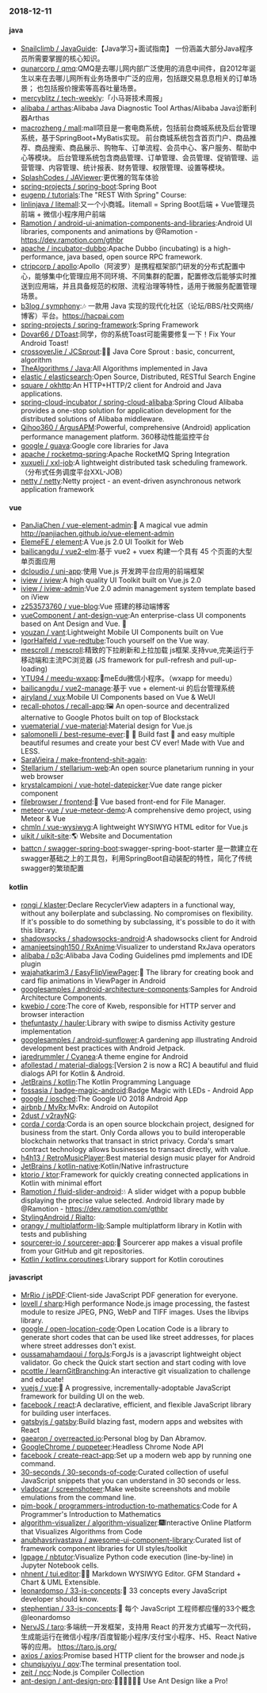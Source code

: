 ### 2018-12-11

#### java
* [Snailclimb / JavaGuide](https://github.com/Snailclimb/JavaGuide):【Java学习+面试指南】 一份涵盖大部分Java程序员所需要掌握的核心知识。
* [qunarcorp / qmq](https://github.com/qunarcorp/qmq):QMQ是去哪儿网内部广泛使用的消息中间件，自2012年诞生以来在去哪儿网所有业务场景中广泛的应用，包括跟交易息息相关的订单场景； 也包括报价搜索等高吞吐量场景。
* [mercyblitz / tech-weekly](https://github.com/mercyblitz/tech-weekly):「小马哥技术周报」
* [alibaba / arthas](https://github.com/alibaba/arthas):Alibaba Java Diagnostic Tool Arthas/Alibaba Java诊断利器Arthas
* [macrozheng / mall](https://github.com/macrozheng/mall):mall项目是一套电商系统，包括前台商城系统及后台管理系统，基于SpringBoot+MyBatis实现。 前台商城系统包含首页门户、商品推荐、商品搜索、商品展示、购物车、订单流程、会员中心、客户服务、帮助中心等模块。 后台管理系统包含商品管理、订单管理、会员管理、促销管理、运营管理、内容管理、统计报表、财务管理、权限管理、设置等模块。
* [SplashCodes / JAViewer](https://github.com/SplashCodes/JAViewer):更优雅的驾车体验
* [spring-projects / spring-boot](https://github.com/spring-projects/spring-boot):Spring Boot
* [eugenp / tutorials](https://github.com/eugenp/tutorials):The "REST With Spring" Course:
* [linlinjava / litemall](https://github.com/linlinjava/litemall):又一个小商城。litemall = Spring Boot后端 + Vue管理员前端 + 微信小程序用户前端
* [Ramotion / android-ui-animation-components-and-libraries](https://github.com/Ramotion/android-ui-animation-components-and-libraries):Android UI libraries, components and animations by @Ramotion - https://dev.ramotion.com/gthbr
* [apache / incubator-dubbo](https://github.com/apache/incubator-dubbo):Apache Dubbo (incubating) is a high-performance, java based, open source RPC framework.
* [ctripcorp / apollo](https://github.com/ctripcorp/apollo):Apollo（阿波罗）是携程框架部门研发的分布式配置中心，能够集中化管理应用不同环境、不同集群的配置，配置修改后能够实时推送到应用端，并且具备规范的权限、流程治理等特性，适用于微服务配置管理场景。
* [b3log / symphony](https://github.com/b3log/symphony):🎶 一款用 Java 实现的现代化社区（论坛/BBS/社交网络/博客）平台。https://hacpai.com
* [spring-projects / spring-framework](https://github.com/spring-projects/spring-framework):Spring Framework
* [Dovar66 / DToast](https://github.com/Dovar66/DToast):同学，你的系统Toast可能需要修复一下！Fix Your Android Toast!
* [crossoverJie / JCSprout](https://github.com/crossoverJie/JCSprout):👨‍🎓 Java Core Sprout : basic, concurrent, algorithm
* [TheAlgorithms / Java](https://github.com/TheAlgorithms/Java):All Algorithms implemented in Java
* [elastic / elasticsearch](https://github.com/elastic/elasticsearch):Open Source, Distributed, RESTful Search Engine
* [square / okhttp](https://github.com/square/okhttp):An HTTP+HTTP/2 client for Android and Java applications.
* [spring-cloud-incubator / spring-cloud-alibaba](https://github.com/spring-cloud-incubator/spring-cloud-alibaba):Spring Cloud Alibaba provides a one-stop solution for application development for the distributed solutions of Alibaba middleware.
* [Qihoo360 / ArgusAPM](https://github.com/Qihoo360/ArgusAPM):Powerful, comprehensive (Android) application performance management platform. 360移动性能监控平台
* [google / guava](https://github.com/google/guava):Google core libraries for Java
* [apache / rocketmq-spring](https://github.com/apache/rocketmq-spring):Apache RocketMQ Spring Integration
* [xuxueli / xxl-job](https://github.com/xuxueli/xxl-job):A lightweight distributed task scheduling framework.（分布式任务调度平台XXL-JOB）
* [netty / netty](https://github.com/netty/netty):Netty project - an event-driven asynchronous network application framework

#### vue
* [PanJiaChen / vue-element-admin](https://github.com/PanJiaChen/vue-element-admin):🎉 A magical vue admin http://panjiachen.github.io/vue-element-admin
* [ElemeFE / element](https://github.com/ElemeFE/element):A Vue.js 2.0 UI Toolkit for Web
* [bailicangdu / vue2-elm](https://github.com/bailicangdu/vue2-elm):基于 vue2 + vuex 构建一个具有 45 个页面的大型单页面应用
* [dcloudio / uni-app](https://github.com/dcloudio/uni-app):使用 Vue.js 开发跨平台应用的前端框架
* [iview / iview](https://github.com/iview/iview):A high quality UI Toolkit built on Vue.js 2.0
* [iview / iview-admin](https://github.com/iview/iview-admin):Vue 2.0 admin management system template based on iView
* [z253573760 / vue-blog](https://github.com/z253573760/vue-blog):Vue 搭建的移动端博客
* [vueComponent / ant-design-vue](https://github.com/vueComponent/ant-design-vue):An enterprise-class UI components based on Ant Design and Vue. 🐜
* [youzan / vant](https://github.com/youzan/vant):Lightweight Mobile UI Components built on Vue
* [IgorHalfeld / vue-redtube](https://github.com/IgorHalfeld/vue-redtube):Touch yourself on the Vue way.
* [mescroll / mescroll](https://github.com/mescroll/mescroll):精致的下拉刷新和上拉加载 js框架.支持vue,完美运行于移动端和主流PC浏览器 (JS framework for pull-refresh and pull-up-loading)
* [YTU94 / meedu-wxapp](https://github.com/YTU94/meedu-wxapp):📜meEdu微信小程序。（wxapp for meedu）
* [bailicangdu / vue2-manage](https://github.com/bailicangdu/vue2-manage):基于 vue + element-ui 的后台管理系统
* [airyland / vux](https://github.com/airyland/vux):Mobile UI Components based on Vue & WeUI
* [recall-photos / recall-app](https://github.com/recall-photos/recall-app):🖼️ An open-source and decentralized alternative to Google Photos built on top of Blockstack
* [vuematerial / vue-material](https://github.com/vuematerial/vue-material):Material design for Vue.js
* [salomonelli / best-resume-ever](https://github.com/salomonelli/best-resume-ever):👔 💼 Build fast 🚀 and easy multiple beautiful resumes and create your best CV ever! Made with Vue and LESS.
* [SaraVieira / make-frontend-shit-again](https://github.com/SaraVieira/make-frontend-shit-again):
* [Stellarium / stellarium-web](https://github.com/Stellarium/stellarium-web):An open source planetarium running in your web browser
* [krystalcampioni / vue-hotel-datepicker](https://github.com/krystalcampioni/vue-hotel-datepicker):Vue date range picker component
* [filebrowser / frontend](https://github.com/filebrowser/frontend):🌌 Vue based front-end for File Manager.
* [meteor-vue / vue-meteor-demo](https://github.com/meteor-vue/vue-meteor-demo):A comprehensive demo project, using Meteor & Vue
* [chmln / vue-wysiwyg](https://github.com/chmln/vue-wysiwyg):A lightweight WYSIWYG HTML editor for Vue.js
* [uikit / uikit-site](https://github.com/uikit/uikit-site):🌎 Website and Documentation
* [battcn / swagger-spring-boot](https://github.com/battcn/swagger-spring-boot):swagger-spring-boot-starter 是一款建立在swagger基础之上的工具包，利用SpringBoot自动装配的特性，简化了传统swagger的繁琐配置

#### kotlin
* [rongi / klaster](https://github.com/rongi/klaster):Declare RecyclerView adapters in a functional way, without any boilerplate and subclassing. No compromises on flexibility. If it's possible to do something by subclassing, it's possible to do it with this library.
* [shadowsocks / shadowsocks-android](https://github.com/shadowsocks/shadowsocks-android):A shadowsocks client for Android
* [amanjeetsingh150 / RxAnime](https://github.com/amanjeetsingh150/RxAnime):Visualizer to understand RxJava operators
* [alibaba / p3c](https://github.com/alibaba/p3c):Alibaba Java Coding Guidelines pmd implements and IDE plugin
* [wajahatkarim3 / EasyFlipViewPager](https://github.com/wajahatkarim3/EasyFlipViewPager):📖 The library for creating book and card flip animations in ViewPager in Android
* [googlesamples / android-architecture-components](https://github.com/googlesamples/android-architecture-components):Samples for Android Architecture Components.
* [kwebio / core](https://github.com/kwebio/core):The core of Kweb, responsible for HTTP server and browser interaction
* [thefuntasty / hauler](https://github.com/thefuntasty/hauler):Library with swipe to dismiss Activity gesture implementation
* [googlesamples / android-sunflower](https://github.com/googlesamples/android-sunflower):A gardening app illustrating Android development best practices with Android Jetpack.
* [jaredrummler / Cyanea](https://github.com/jaredrummler/Cyanea):A theme engine for Android
* [afollestad / material-dialogs](https://github.com/afollestad/material-dialogs):[Version 2 is now a RC] A beautiful and fluid dialogs API for Kotlin & Android.
* [JetBrains / kotlin](https://github.com/JetBrains/kotlin):The Kotlin Programming Language
* [fossasia / badge-magic-android](https://github.com/fossasia/badge-magic-android):Badge Magic with LEDs - Android App
* [google / iosched](https://github.com/google/iosched):The Google I/O 2018 Android App
* [airbnb / MvRx](https://github.com/airbnb/MvRx):MvRx: Android on Autopilot
* [2dust / v2rayNG](https://github.com/2dust/v2rayNG):
* [corda / corda](https://github.com/corda/corda):Corda is an open source blockchain project, designed for business from the start. Only Corda allows you to build interoperable blockchain networks that transact in strict privacy. Corda's smart contract technology allows businesses to transact directly, with value.
* [h4h13 / RetroMusicPlayer](https://github.com/h4h13/RetroMusicPlayer):Best material design music player for Android
* [JetBrains / kotlin-native](https://github.com/JetBrains/kotlin-native):Kotlin/Native infrastructure
* [ktorio / ktor](https://github.com/ktorio/ktor):Framework for quickly creating connected applications in Kotlin with minimal effort
* [Ramotion / fluid-slider-android](https://github.com/Ramotion/fluid-slider-android):💧 A slider widget with a popup bubble displaying the precise value selected. Android library made by @Ramotion - https://dev.ramotion.com/gthbr
* [StylingAndroid / Rialto](https://github.com/StylingAndroid/Rialto):
* [orangy / multiplatform-lib](https://github.com/orangy/multiplatform-lib):Sample multiplatform library in Kotlin with tests and publishing
* [sourcerer-io / sourcerer-app](https://github.com/sourcerer-io/sourcerer-app):🦄 Sourcerer app makes a visual profile from your GitHub and git repositories.
* [Kotlin / kotlinx.coroutines](https://github.com/Kotlin/kotlinx.coroutines):Library support for Kotlin coroutines

#### javascript
* [MrRio / jsPDF](https://github.com/MrRio/jsPDF):Client-side JavaScript PDF generation for everyone.
* [lovell / sharp](https://github.com/lovell/sharp):High performance Node.js image processing, the fastest module to resize JPEG, PNG, WebP and TIFF images. Uses the libvips library.
* [google / open-location-code](https://github.com/google/open-location-code):Open Location Code is a library to generate short codes that can be used like street addresses, for places where street addresses don't exist.
* [oussamahamdaoui / forgJs](https://github.com/oussamahamdaoui/forgJs):ForgJs is a javascript lightweight object validator. Go check the Quick start section and start coding with love
* [pcottle / learnGitBranching](https://github.com/pcottle/learnGitBranching):An interactive git visualization to challenge and educate!
* [vuejs / vue](https://github.com/vuejs/vue):🖖 A progressive, incrementally-adoptable JavaScript framework for building UI on the web.
* [facebook / react](https://github.com/facebook/react):A declarative, efficient, and flexible JavaScript library for building user interfaces.
* [gatsbyjs / gatsby](https://github.com/gatsbyjs/gatsby):Build blazing fast, modern apps and websites with React
* [gaearon / overreacted.io](https://github.com/gaearon/overreacted.io):Personal blog by Dan Abramov.
* [GoogleChrome / puppeteer](https://github.com/GoogleChrome/puppeteer):Headless Chrome Node API
* [facebook / create-react-app](https://github.com/facebook/create-react-app):Set up a modern web app by running one command.
* [30-seconds / 30-seconds-of-code](https://github.com/30-seconds/30-seconds-of-code):Curated collection of useful JavaScript snippets that you can understand in 30 seconds or less.
* [vladocar / screenshoteer](https://github.com/vladocar/screenshoteer):Make website screenshots and mobile emulations from the command line.
* [pim-book / programmers-introduction-to-mathematics](https://github.com/pim-book/programmers-introduction-to-mathematics):Code for A Programmer's Introduction to Mathematics
* [algorithm-visualizer / algorithm-visualizer](https://github.com/algorithm-visualizer/algorithm-visualizer):🎆Interactive Online Platform that Visualizes Algorithms from Code
* [anubhavsrivastava / awesome-ui-component-library](https://github.com/anubhavsrivastava/awesome-ui-component-library):Curated list of framework component libraries for UI styles/toolkit
* [lgpage / nbtutor](https://github.com/lgpage/nbtutor):Visualize Python code execution (line-by-line) in Jupyter Notebook cells.
* [nhnent / tui.editor](https://github.com/nhnent/tui.editor):🍞📝 Markdown WYSIWYG Editor. GFM Standard + Chart & UML Extensible.
* [leonardomso / 33-js-concepts](https://github.com/leonardomso/33-js-concepts):📜 33 concepts every JavaScript developer should know.
* [stephentian / 33-js-concepts](https://github.com/stephentian/33-js-concepts):📜 每个 JavaScript 工程师都应懂的33个概念 @leonardomso
* [NervJS / taro](https://github.com/NervJS/taro):多端统一开发框架，支持用 React 的开发方式编写一次代码，生成能运行在微信小程序/百度智能小程序/支付宝小程序、H5、React Native 等的应用。 https://taro.js.org/
* [axios / axios](https://github.com/axios/axios):Promise based HTTP client for the browser and node.js
* [chunqiuyiyu / qov](https://github.com/chunqiuyiyu/qov):The terminal presentation tool.
* [zeit / ncc](https://github.com/zeit/ncc):Node.js Compiler Collection
* [ant-design / ant-design-pro](https://github.com/ant-design/ant-design-pro):👨🏻‍💻👩🏻‍💻 Use Ant Design like a Pro!
